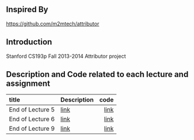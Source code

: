## Inspired By
https://github.com/m2mtech/attributor

## Introduction
Stanford CS193p Fall 2013-2014 Attributor project

## Description and Code related to each lecture and assignment

| title      | Description| code        | 
|:-----------|:-----------|------------:|
|End of Lecture 5| [link](https://github.com/HaeSeongPark/Attributor/blob/master/Description/End%20of%20Lecture%205.md)   |   [link](https://github.com/HaeSeongPark/Attributor/tree/end_of_lecture5)|
|End of Lecture 6| [link](https://github.com/HaeSeongPark/Attributor/blob/master/Description/End%20of%20Lecture%206.md)   |   [link](https://github.com/HaeSeongPark/Attributor/tree/end_of_lecture6)|
|End of Lecture 9| [link](https://github.com/HaeSeongPark/Attributor/blob/master/Description/End%20of%20Lecture%209.md)   |   [link](https://github.com/HaeSeongPark/Attributor/tree/end_of_lecture9)|




